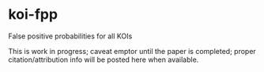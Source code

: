 # koi-fpp
False positive probabilities for all KOIs

This is work in progress; caveat emptor until the paper is completed; proper citation/attribution info will be posted here when available.
